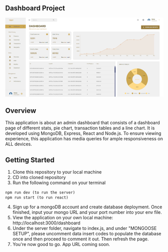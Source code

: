 ## Dashboard Project
![screenshot](./img/screenshot.png)

## Overview

This application is about an admin dashboard that consists of a dashboard page of different stats, pie chart, transaction tables and a line chart. It is developed using MongoDB, Express, React and Node.js. To ensure viewing experience, this application has media queries for ample responsiveness on ALL devices.

## Getting Started

1. Clone this repository to your local machine
2. CD into cloned repository
3. Run the following command on your terminal
```
npm run dev (to run the server)
npm run start (to run react)
```
4. Sign up for a mongoDB account and create database deployment. Once finished, input your mongo URL and your port number into your env file.
5. View the application on your own local machine: http://localhost:3000/dashboard
6. Under the server folder, navigate to index.js, and under "MONGOOSE SETUP", please uncomment data insert codes to populate the database once and then proceed to comment it out. Then refresh the page.
7. You're now good to go. App URL coming soon.
